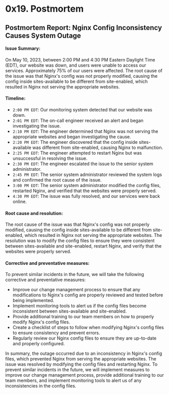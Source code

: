 # 0x19. Postmortem

## Postmortem Report: Nginx Config Inconsistency Causes System Outage


#### Issue Summary:
On May 10, 2023, between 2:00 PM and 4:30 PM Eastern Daylight Time (EDT),
our website was down, and users were unable to access our services.
Approximately 75% of our users were affected. The root cause of the issue
was that Nginx's config was not properly modified, causing the config
inside sites-available to be different from site-enabled, which resulted
in Nginx not serving the appropriate websites.


#### Timeline:
+ `2:00 PM EDT`: Our monitoring system detected that our website was down.
+ `2:01 PM EDT`: The on-call engineer received an alert and began
investigating the issue.
+ `2:10 PM EDT`: The engineer determined that Nginx was not serving the
appropriate websites and began investigating the cause.
+ `2:20 PM EDT`: The engineer discovered that the config inside
sites-available was different from site-enabled, causing Nginx to malfunction.
+ `2:25 PM EDT`: The engineer attempted to restart Nginx but was unsuccessful
in resolving the issue.
+ `2:30 PM EDT`: The engineer escalated the issue to the senior system
administrator.
+ `2:45 PM EDT`: The senior system administrator reviewed the system logs
and confirmed the root cause of the issue.
+ `3:00 PM EDT`: The senior system administrator modified the config files,
restarted Nginx, and verified that the websites were properly served.
+ `4:30 PM EDT`: The issue was fully resolved, and our services were back
online.


#### Root cause and resolution:
The root cause of the issue was that Nginx's config was not properly modified,
causing the config inside sites-available to be different from site-enabled,
which resulted in Nginx not serving the appropriate websites. The resolution
was to modify the config files to ensure they were consistent between
sites-available and site-enabled, restart Nginx, and verify that the websites
were properly served.


#### Corrective and preventative measures:
To prevent similar incidents in the future, we will take the following
corrective and preventative measures:

+ Improve our change management process to ensure that any modifications
to Nginx's config are properly reviewed and tested before being implemented.
+ Implement monitoring tools to alert us if the config files become
inconsistent between sites-available and site-enabled.
+ Provide additional training to our team members on how to properly modify
Nginx's config files.
+ Create a checklist of steps to follow when modifying Nginx's config files
to ensure consistency and prevent errors.
+ Regularly review our Nginx config files to ensure they are up-to-date and
properly configured.


In summary, the outage occurred due to an inconsistency in Nginx's config
files, which prevented Nginx from serving the appropriate websites. The issue
was resolved by modifying the config files and restarting Nginx. To prevent
similar incidents in the future, we will implement measures to improve our
change management process, provide additional training to our team members,
and implement monitoring tools to alert us of any inconsistencies in the
config files.
